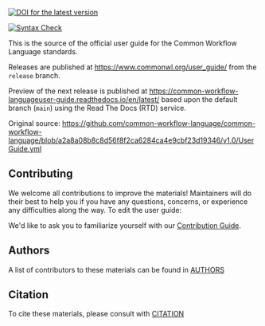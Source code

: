 [![DOI for the latest version](https://zenodo.org/badge/89621457.svg)](https://zenodo.org/badge/latestdoi/89621457)

[![Syntax Check](https://travis-ci.org/common-workflow-language/user_guide.svg?branch=main)](https://travis-ci.org/common-workflow-language/user_guide)


This is the source of the official user guide for the Common Workflow Language standards.

Releases are published at <https://www.commonwl.org/user_guide/> from the `release` branch.

Preview of the next release is published at <https://common-workflow-languageuser-guide.readthedocs.io/en/latest/>
based upon the default branch (`main`) using the Read The Docs (RTD) service.

Original source:
https://github.com/common-workflow-language/common-workflow-language/blob/a2a8a08b8c8d56f8f2ca6284ca4e9cbf23d19346/v1.0/UserGuide.yml

## Contributing

We welcome all contributions to improve the materials! Maintainers will do their best to help you if you have any
questions, concerns, or experience any difficulties along the way.
To edit the user guide:

We'd like to ask you to familiarize yourself with our [Contribution Guide](CONTRIBUTING.md).

## Authors

A list of contributors to these materials can be found in [AUTHORS](AUTHORS.md)

## Citation

To cite these materials, please consult with [CITATION](CITATION.md)

